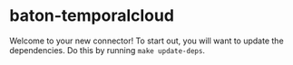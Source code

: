 # baton-temporalcloud
Welcome to your new connector! To start out, you will want to update the dependencies.
Do this by running `make update-deps`.